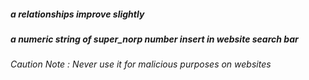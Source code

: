 ##### a relationships improve slightly #####
##### a numeric string of super_norp number insert in website search bar #####
###### Caution Note :  Never use it for malicious purposes on websites ######

